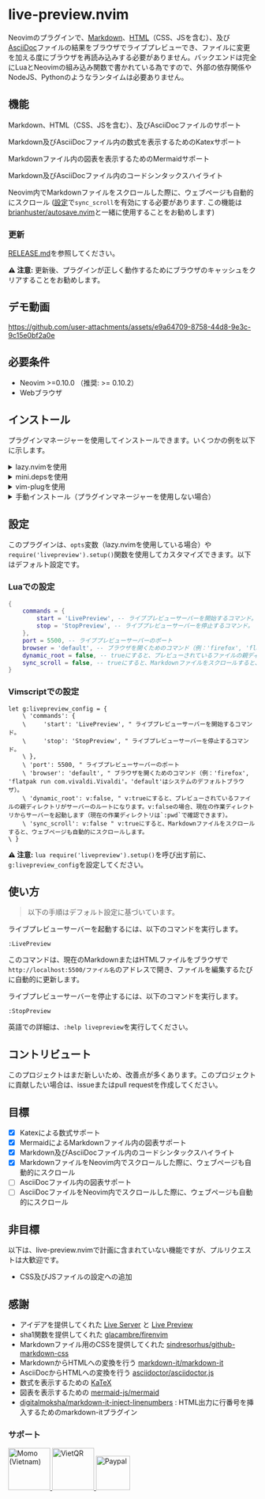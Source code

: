 # live-preview.nvim

Neovimのプラグインで、[Markdown](https://ja.wikipedia.org/wiki/Markdown)、[HTML](https://ja.wikipedia.org/wiki/HTML)（CSS、JSを含む）、及び[AsciiDoc](https://asciidoc.org/)ファイルの結果をブラウザでライブプレビューでき、ファイルに変更を加える度にブラウザを再読み込みする必要がありません。バックエンドは完全にLuaとNeovimの組み込み関数で書かれている為ですので、外部の依存関係やNodeJS、Pythonのようなランタイムは必要ありません。

## 機能
Markdown、HTML（CSS、JSを含む）、及びAsciiDocファイルのサポート

Markdown及びAsciiDocファイル内の数式を表示するためのKatexサポート

Markdownファイル内の図表を表示するためのMermaidサポート

Markdown及びAsciiDocファイル内のコードシンタックスハイライト

Neovim内でMarkdownファイルをスクロールした際に、ウェブページも自動的にスクロール ([設定](#設定)で`sync_scroll`を有効にする必要があります. この機能は[brianhuster/autosave.nvim](https://github.com/brianhuster/autosave.nvim)と一緒に使用することをお勧めします)

### 更新

[RELEASE.md](RELEASE.md)を参照してください。

**⚠️ 注意:** 更新後、プラグインが正しく動作するためにブラウザのキャッシュをクリアすることをお勧めします。

## デモ動画

https://github.com/user-attachments/assets/e9a64709-8758-44d8-9e3c-9c15e0bf2a0e

## 必要条件

- Neovim >=0.10.0
  （推奨: >= 0.10.2）
- Webブラウザ

## インストール

プラグインマネージャーを使用してインストールできます。いくつかの例を以下に示します。

<details>
<summary>lazy.nvimを使用</summary>

```lua
require("lazy").setup({
    {
        'brianhuster/live-preview.nvim',
        dependencies = {'brianhuster/autosave.nvim'}, -- 任意ですが、ファイルを自動保存するために推奨
        opts = {},
    }
})
```

</details>

<details>
<summary>mini.depsを使用</summary>

```lua
MiniDeps.add({
    source = 'brianhuster/live-preview.nvim',
    depends = { 'brianhuster/autosave.nvim' }, -- 任意ですが、自動保存を推奨
})
require('livepreview').setup()
require('autosave').setup() -- 任意ですが、自動保存を推奨
```

</details>

<details>
<summary>vim-plugを使用</summary>

```vim
Plug 'brianhuster/live-preview.nvim'
let g:livepreview_config = {} " オプション設定
lua require('livepreview').setup(vim.g.livepreview_config) " プラグインを有効にするために必要

Plug 'brianhuster/autosave.nvim' " 任意ですが、自動保存を推奨
lua require('autosave').setup() " 自動保存を使用する場合のみ必要
```

</details>

<details>
<summary>手動インストール（プラグインマネージャーを使用しない場合）</summary>

- **Linux、MacOS、Unix系**

```sh
git clone --depth 1 https://github.com/brianhuster/live-preview.nvim ~/.config/nvim/pack/brianhuster/start/live-preview.nvim
```

- **Windows (Powershell)**

```powershell
git clone --depth 1 https://github.com/brianhuster/live-preview.nvim "$HOME/AppData/Local/nvim/pack/brianhuster/start/live-preview.nvim"
```

Neovimの設定ファイルに`require('livepreview').setup()`（Lua）または`lua require('livepreview').setup()`（Vimscript）を追加して、プラグインを有効にする必要があります。
</details>

## 設定

このプラグインは、`opts`変数（lazy.nvimを使用している場合）や`require('livepreview').setup()`関数を使用してカスタマイズできます。以下はデフォルト設定です。

### Luaでの設定

```lua
{
    commands = {
        start = 'LivePreview', -- ライブプレビューサーバーを開始するコマンド。
        stop = 'StopPreview', -- ライブプレビューサーバーを停止するコマンド。
    },
    port = 5500, -- ライブプレビューサーバーのポート
    browser = 'default', -- ブラウザを開くためのコマンド（例：'firefox', 'flatpak run com.vivaldi.Vivaldi'。'default'はシステムのデフォルトブラウザ）。
    dynamic_root = false, -- trueにすると、プレビューされているファイルの親ディレクトリがサーバーのルートになります。falseの場合、現在の作業ディレクトリからサーバーを起動します（現在の作業ディレクトリは`:pwd`で確認できます）。
    sync_scroll = false, -- trueにすると、Markdownファイルをスクロールすると、ウェブページも自動的にスクロールします。
}
```

### Vimscriptでの設定

```vim
let g:livepreview_config = {
    \ 'commands': {
    \     'start': 'LivePreview', " ライブプレビューサーバーを開始するコマンド。
    \     'stop': 'StopPreview', " ライブプレビューサーバーを停止するコマンド。
    \ },
    \ 'port': 5500, " ライブプレビューサーバーのポート
    \ 'browser': 'default', " ブラウザを開くためのコマンド（例：'firefox', 'flatpak run com.vivaldi.Vivaldi'。'default'はシステムのデフォルトブラウザ）。
    \ 'dynamic_root': v:false, " v:trueにすると、プレビューされているファイルの親ディレクトリがサーバーのルートになります。v:falseの場合、現在の作業ディレクトリからサーバーを起動します（現在の作業ディレクトリは`:pwd`で確認できます）。
    \ 'sync_scroll': v:false " v:trueにすると、Markdownファイルをスクロールすると、ウェブページも自動的にスクロールします。
\ }
```

**⚠️ 注意:** `lua require('livepreview').setup()`を呼び出す前に、`g:livepreview_config`を設定してください。

## 使い方

> 以下の手順はデフォルト設定に基づいています。

ライブプレビューサーバーを起動するには、以下のコマンドを実行します。

`:LivePreview`

このコマンドは、現在のMarkdownまたはHTMLファイルをブラウザで`http://localhost:5500/ファイル名`のアドレスで開き、ファイルを編集するたびに自動的に更新します。

ライブプレビューサーバーを停止するには、以下のコマンドを実行します。

`:StopPreview`

英語での詳細は、`:help livepreview`を実行してください。

## コントリビュート

このプロジェクトはまだ新しいため、改善点が多くあります。このプロジェクトに貢献したい場合は、issueまたはpull requestを作成してください。

## 目標

- [x] Katexによる数式サポート
- [x] MermaidによるMarkdownファイル内の図表サポート
- [x] Markdown及びAsciiDocファイル内のコードシンタックスハイライト
- [x] MarkdownファイルをNeovim内でスクロールした際に、ウェブページも自動的にスクロール
- [ ] AsciiDocファイル内の図表サポート
- [ ] AsciiDocファイルをNeovim内でスクロールした際に、ウェブページも自動的にスクロール

## 非目標

以下は、live-preview.nvimで計画に含まれていない機能ですが、プルリクエストは大歓迎です。

- CSS及びJSファイルの設定への追加

## 感謝

* アイデアを提供してくれた [Live Server](https://marketplace.visualstudio.com/items?itemName=ritwickdey.LiveServer) と [Live Preview](https://marketplace.visualstudio.com/items?itemName=ms-vscode.live-server)
* sha1関数を提供してくれた [glacambre/firenvim](https://github.com/glacambre/firenvim)
* Markdownファイル用のCSSを提供してくれた [sindresorhus/github-markdown-css](https://github.com/sindresorhus/github-markdown-css)
* MarkdownからHTMLへの変換を行う [markdown-it/markdown-it](https://github.com/markdown-it/markdown-it)
* AsciiDocからHTMLへの変換を行う [asciidoctor/asciidoctor.js](https://github.com/asciidoctor/asciidoctor.js)
* 数式を表示するための [KaTeX](https://github.com/KaTeX/KaTeX)
* 図表を表示するための [mermaid-js/mermaid](https://github.com/mermaid-js/mermaid)
* [digitalmoksha/markdown-it-inject-linenumbers](https://github.com/digitalmoksha/markdown-it-inject-linenumbers) : HTML出力に行番号を挿入するためのmarkdown-itプラグイン

### サポート

<a href="https://me.momo.vn/brianphambinhan">
    <img src="https://github.com/user-attachments/assets/3907d317-b62f-43f5-a231-3ec7eb4eaa1b" alt="Momo (Vietnam)" style="height: 85px;">
</a>
<a href="https://img.vietqr.io/image/mb-9704229209586831984-print.png?addInfo=Donate%20for%20livepreview%20plugin%20nvim&accountName=PHAM%20BINH%20AN">
    <img src="https://github.com/user-attachments/assets/f28049dc-ce7c-4975-a85e-be36612fd061" alt="VietQR" style="height: 85px;">
</a>
<a href="https://paypal.me/brianphambinhan">
    <img src="https://www.paypalobjects.com/webstatic/mktg/logo/pp_cc_mark_111x69.jpg" alt="Paypal" style="height: 69px;">
</a>

